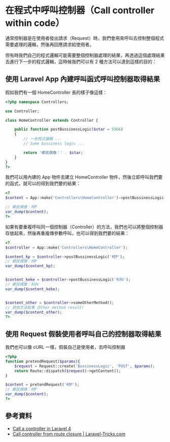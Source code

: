 # 在程式中呼叫控制器（Call controller within code）

通常控制器是在使用者發出請求（Request）時，我們會用來呼叫去控制整個程式需要處理的邏輯，然後再回應請求給使用者。

但有時我們自己的程式邏輯可能需要整個控制器處理的結果，再透過這個處理結果去進行下一步的程式邏輯，這時候我們可以有 2 種方法可以達到這樣的目的：

## 使用 Laravel App 內建呼叫函式呼叫控制器取得結果

假如我們有一個 HomeController 長的樣子像這樣：

```php
<?php namespace Controllers;

use Controller;

class HomeController extends Controller {

    public function postBussinessLogic($star = 5566)
    {
        // 一些程式邏輯 ...
        // Some bussiness logic ...

        return '鄉民偶像：' . $star;
    }
}
?>
```

我們可以用內建的 App 物件去建立 HomeController 物件，然後立即呼叫我們要的函式，就可以的得到我們要的結果：

```php
<?
$content = App::make('Controllers\HomeController')->postBussinessLogic('柯P');

// 鄉民偶像：柯P
var_dump($content);
?>
```

如果有要重複呼叫同一個控制器（Controller）的方法，我們也可以將整個控制器存放起來，然後再重複傳參數呼叫，也可以得到我們要的結果：

```php
<?
$controller = App::make('Controllers\HomeController');

$content_kp = $controller->postBussinessLogic('柯P');
// 鄉民偶像：柯P
var_dump($content_kp);


$content_keke = $controller->postBussinessLogic('科科');
// 鄉民偶像：科科
var_dump($content_keke);


$content_other = $controller->someOtherMethod();
// 其他方法結果（Other method result）
var_dump($content_other);
?>
```


## 使用 Request 假裝使用者呼叫自己的控制器取得結果

我們也可以像 cURL 一樣，假裝自己是使用者，去呼叫控制器

```php
<?php
function pretendRequest($params){
    $request = Request::create('BussinessLogic', 'POST', $params);
    return Route::dispatch($request)->getContent();    
}

$content = pretendRequest('柯P');
// 鄉民偶像：柯P
var_dump($content);
?>
```


## 參考資料
* [Call a controller in Laravel 4](http://stackoverflow.com/questions/15205239/call-a-controller-in-laravel-4)
* [Call controller from route closure | Laravel-Tricks.com](http://laravel-tricks.com/tricks/call-controller-from-route-closure)